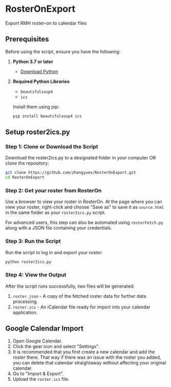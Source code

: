 # RosterOnExport
Export RMH roster-on to calendar files

## Prerequisites
Before using the script, ensure you have the following:

1. **Python 3.7 or later**
   - [Download Python](https://www.python.org/downloads/)
2. **Required Python Libraries**
   - `beautifulsoup4`
   - `ics`

   Install them using pip:
   ```bash
   pip install beautifulsoup4 ics
   ```

## Setup roster2ics.py

### Step 1: Clone or Download the Script
Download the roster2ics.py to a designated folder in your computer OR clone the repository:
```bash
git clone https://github.com/zhongyuex/RosterOnExport.git
cd RosterOnExport
```

### Step 2: Get your roster from RosterOn
Use a browser to view your roster in RosterOn. At the page where you can view your roster, right-click and choose "Save as" to save it as `source.html` in the same folder as your `roster2ics.py` script.

For advanced users, this step can also be automated using `rosterFetch.py` along with a JSON file containing your credentials.

### Step 3: Run the Script
Run the script to log in and export your roster:
```bash
python roster2ics.py
```

### Step 4: View the Output
After the script runs successfully, two files will be generated:
1. `roster.json` - A copy of the fetched roster data for further data processing.
2. `roster.ics` - An iCalendar file ready for import into your calendar application.

## Google Calendar Import
1. Open Google Calendar.
2. Click the gear icon and select "Settings".
3. It is recommended that you first create a new calendar and add the roster there. That way if there was an issue with the roster you added, you can delete that calendar straightaway without
 affecting your original calendar.
4. Go to "Import & Export".
5. Upload the `roster.ics` file.
